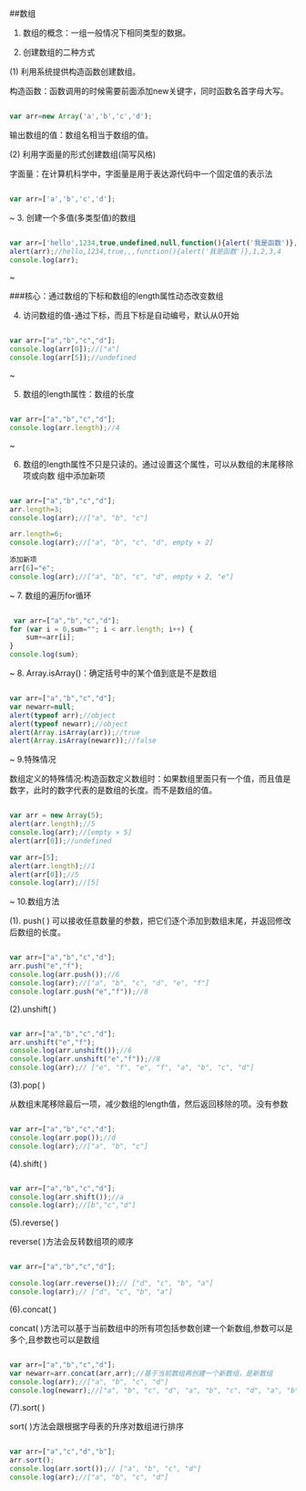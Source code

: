 ##数组

1. 数组的概念：一组一般情况下相同类型的数据。

2. 创建数组的二种方式

(1) 利用系统提供构造函数创建数组。

构造函数：函数调用的时候需要前面添加new关键字，同时函数名首字母大写。

```javascript

var arr=new Array('a','b','c','d');

```

输出数组的值：数组名相当于数组的值。

(2) 利用字面量的形式创建数组(简写风格)

字面量：在计算机科学中，字面量是用于表达源代码中一个固定值的表示法

```javascript

var arr=['a','b','c','d'];

```
~
3. 创建一个多值(多类型值)的数组

```javascript

var arr=['hello',1234,true,undefined,null,function(){alert('我是函数')},[1,2,3,4]];
alert(arr);//hello,1234,true,,,function(){alert('我是函数')},1,2,3,4
console.log(arr);

```
~

###核心：通过数组的下标和数组的length属性动态改变数组

4. 访问数组的值-通过下标，而且下标是自动编号，默认从0开始

```javascript

var arr=["a","b","c","d"];
console.log(arr[0]);//["a"]
console.log(arr[5]);//undefined

```
~

5. 数组的length属性：数组的长度

```javascript

var arr=["a","b","c","d"];
console.log(arr.length);//4

```
~

6. 数组的length属性不只是只读的。通过设置这个属性，可以从数组的末尾移除项或向数	组中添加新项

```javascript

var arr=["a","b","c","d"];
arr.length=3;
console.log(arr);//["a", "b", "c"]

arr.length=6;
console.log(arr);//["a", "b", "c", "d", empty × 2]
	
添加新项
arr[6]="e";
console.log(arr);//["a", "b", "c", "d", empty × 2, "e"]

```
~
7. 数组的遍历for循环

```javascript

 var arr=["a","b","c","d"];
for (var i = 0,sum=""; i < arr.length; i++) {
	sum+=arr[i];
}
console.log(sum);

```
~
8. Array.isArray()：确定括号中的某个值到底是不是数组

```javascript

var arr=["a","b","c","d"];
var newarr=null;
alert(typeof arr);//object
alert(typeof newarr);//object
alert(Array.isArray(arr));//true
alert(Array.isArray(newarr));//false

```
~
9.特殊情况

数组定义的特殊情况:构造函数定义数组时：如果数组里面只有一个值，而且值是数字，此时的数字代表的是数组的长度。而不是数组的值。

```javascript

var arr = new Array(5);
alert(arr.length);//5
console.log(arr);//[empty × 5]
alert(arr[0]);//undefined

var arr=[5];
alert(arr.length);//1
alert(arr[0]);//5
console.log(arr);//[5]

```
~
10.数组方法

(1). push( ) 可以接收任意数量的参数，把它们逐个添加到数组末尾，并返回修改后数组的长度。

```javascript

var arr=["a","b","c","d"];
arr.push("e","f");
console.log(arr.push());//6
console.log(arr);//["a", "b", "c", "d", "e", "f"]
console.log(arr.push("e","f"));//8

```

(2).unshift( )

```javascript

var arr=["a","b","c","d"];
arr.unshift("e","f");
console.log(arr.unshift());//6
console.log(arr.unshift("e","f"));//8
console.log(arr);// ["e", "f", "e", "f", "a", "b", "c", "d"]

```

(3).pop( )

从数组末尾移除最后一项，减少数组的length值，然后返回移除的项。没有参数

```javascript

var arr=["a","b","c","d"];
console.log(arr.pop());//d
console.log(arr);//["a", "b", "c"]

```
(4).shift( )

```javascript

var arr=["a","b","c","d"];
console.log(arr.shift());//a
console.log(arr);//[b","c","d"]

```
(5).reverse( )

reverse( )方法会反转数组项的顺序

```javascript

var arr=["a","b","c","d"];

console.log(arr.reverse());// ["d", "c", "b", "a"]
console.log(arr);// ["d", "c", "b", "a"]

```

(6).concat( )

concat( )方法可以基于当前数组中的所有项包括参数创建一个新数组,参数可以是多个,且参数也可以是数组

```javascript

var arr=["a","b","c","d"];
var newarr=arr.concat(arr,arr);//基于当前数组再创建一个新数组，是新数组
console.log(arr);//["a", "b", "c", "d"]
console.log(newarr);//["a", "b", "c", "d", "a", "b", "c", "d", "a", "b", "c", "d"]

```

(7).sort( )

sort( )方法会跟根据字母表的升序对数组进行排序

```javascript

var arr=["a","c","d","b"];
arr.sort();
console.log(arr.sort());// ["a", "b", "c", "d"]
console.log(arr);//["a", "b", "c", "d"]

```